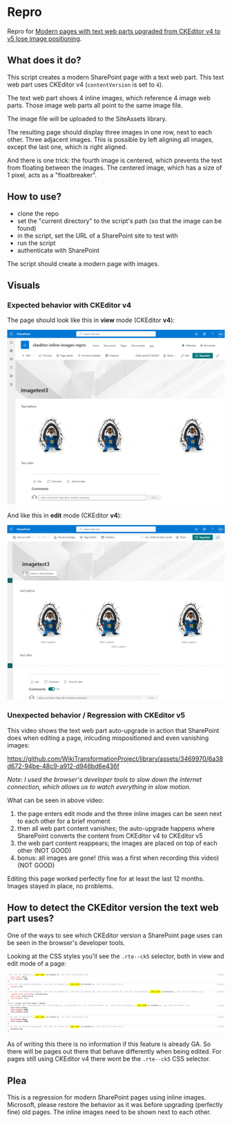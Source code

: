 # Repro

Repro for [Modern pages with text web parts upgraded from CKEditor v4 to v5 lose image positioning](https://techcommunity.microsoft.com/t5/sharepoint-developer/modern-pages-with-text-web-parts-upgraded-from-ckeditor-v4-to-v5/m-p/3927312).

## What does it do?

This script creates a modern SharePoint page with a text web part. This text web part uses CKEditor v4 (`contentVersion` is set to `4`).

The text web part shows 4 inline images, which reference 4 image web parts. Those image web parts all point to the same image file.

The image file will be uploaded to the SiteAssets library.

The resulting page should display three images in one row, next to each other. Three adjacent images. This is possible by left aligning all images, except the last one, which is right aligned.

And there is one trick: the fourth image is centered, which prevents the text from floating between the images. The centered image, which has a size of 1 pixel, acts as a "floatbreaker".

## How to use?

* clone the repo
* set the "current directory" to the script's path (so that the image can be found)
* in the script, set the URL of a SharePoint site to test with
* run the script
* authenticate with SharePoint

The script should create a modern page with images.

## Visuals

### Expected behavior with CKEditor v4

The page should look like this in **view** mode (CKEditor **v4**):

![Page in view mode](https://github.com/WikiTransformationProject/library/blob/main/issue-related/ckeditor/inline-images/images/page-view-mode.png)

And like this in **edit** mode (CKEditor **v4**):

![Page in edit mode](https://github.com/WikiTransformationProject/library/blob/main/issue-related/ckeditor/inline-images/images/page-edit-mode.png)

### Unexpected behavior / Regression with CKEditor v5

This video shows the text web part auto-upgrade in action that SharePoint does when editing a page, inlcuding mispositioned and even vanishing images:

https://github.com/WikiTransformationProject/library/assets/3469970/6a38d672-94be-48c9-a912-d946bd6e436f

*Note: I used the browser's developer tools to slow down the internet connection, which allows us to watch everything in slow motion.*

What can be seen in above video:

1. the page enters edit mode and the three inline images can be seen next to each other for a brief moment
2. then all web part content vanishes; the auto-upgrade happens where SharePoint converts the content from CKEditor v4 to CKEditor v5
3. the web part content reappears; the images are placed on top of each other (NOT GOOD)
4. bonus: all images are gone! (this was a first when recording this video) (NOT GOOD)

Editing this page worked perfectly fine for at least the last 12 months. Images stayed in place, no problems.

## How to detect the CKEditor version the text web part uses?

One of the ways to see which CKEditor version a SharePoint page uses can be seen in the browser's developer tools.

Looking at the CSS styles you'll see the `.rte--ck5` selector, both in view and edit mode of a page:

![Upgraded page styles](https://github.com/WikiTransformationProject/library/blob/main/issue-related/ckeditor/inline-images/images/ckeditor-v5-style.png)

As of writing this there is no information if this feature is already GA. So there will be pages out there that behave differently when being edited. For pages still using CKEditor v4 there wont be the `.rte--ck5` CSS selector.

## Plea

This is a regression for modern SharePoint pages using inline images. Microsoft, please restore the behavior as it was before upgrading (perfectly fine) old pages. The inline images need to be shown next to each other.
